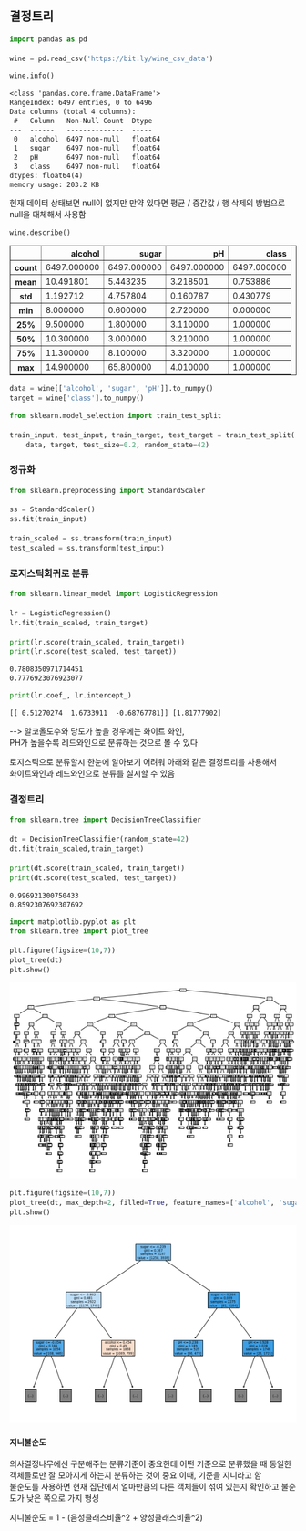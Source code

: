 ## 결정트리


```python
import pandas as pd

wine = pd.read_csv('https://bit.ly/wine_csv_data')
```


```python
wine.info()
```

    <class 'pandas.core.frame.DataFrame'>
    RangeIndex: 6497 entries, 0 to 6496
    Data columns (total 4 columns):
     #   Column   Non-Null Count  Dtype  
    ---  ------   --------------  -----  
     0   alcohol  6497 non-null   float64
     1   sugar    6497 non-null   float64
     2   pH       6497 non-null   float64
     3   class    6497 non-null   float64
    dtypes: float64(4)
    memory usage: 203.2 KB
    

현재 데이터 상태보면 null이 없지만 만약 있다면 평균 / 중간값 / 행 삭제의 방법으로 null을 대체해서 사용함


```python
wine.describe()
```




<div>
<style scoped>
    .dataframe tbody tr th:only-of-type {
        vertical-align: middle;
    }

    .dataframe tbody tr th {
        vertical-align: top;
    }

    .dataframe thead th {
        text-align: right;
    }
</style>
<table border="1" class="dataframe">
  <thead>
    <tr style="text-align: right;">
      <th></th>
      <th>alcohol</th>
      <th>sugar</th>
      <th>pH</th>
      <th>class</th>
    </tr>
  </thead>
  <tbody>
    <tr>
      <th>count</th>
      <td>6497.000000</td>
      <td>6497.000000</td>
      <td>6497.000000</td>
      <td>6497.000000</td>
    </tr>
    <tr>
      <th>mean</th>
      <td>10.491801</td>
      <td>5.443235</td>
      <td>3.218501</td>
      <td>0.753886</td>
    </tr>
    <tr>
      <th>std</th>
      <td>1.192712</td>
      <td>4.757804</td>
      <td>0.160787</td>
      <td>0.430779</td>
    </tr>
    <tr>
      <th>min</th>
      <td>8.000000</td>
      <td>0.600000</td>
      <td>2.720000</td>
      <td>0.000000</td>
    </tr>
    <tr>
      <th>25%</th>
      <td>9.500000</td>
      <td>1.800000</td>
      <td>3.110000</td>
      <td>1.000000</td>
    </tr>
    <tr>
      <th>50%</th>
      <td>10.300000</td>
      <td>3.000000</td>
      <td>3.210000</td>
      <td>1.000000</td>
    </tr>
    <tr>
      <th>75%</th>
      <td>11.300000</td>
      <td>8.100000</td>
      <td>3.320000</td>
      <td>1.000000</td>
    </tr>
    <tr>
      <th>max</th>
      <td>14.900000</td>
      <td>65.800000</td>
      <td>4.010000</td>
      <td>1.000000</td>
    </tr>
  </tbody>
</table>
</div>




```python
data = wine[['alcohol', 'sugar', 'pH']].to_numpy()
target = wine['class'].to_numpy()
```


```python
from sklearn.model_selection import train_test_split

train_input, test_input, train_target, test_target = train_test_split(
    data, target, test_size=0.2, random_state=42)
```

### 정규화 


```python
from sklearn.preprocessing import StandardScaler

ss = StandardScaler()
ss.fit(train_input)

train_scaled = ss.transform(train_input)
test_scaled = ss.transform(test_input)
```

### 로지스틱회귀로 분류


```python
from sklearn.linear_model import LogisticRegression

lr = LogisticRegression()
lr.fit(train_scaled, train_target)

print(lr.score(train_scaled, train_target))
print(lr.score(test_scaled, test_target))
```

    0.7808350971714451
    0.7776923076923077
    


```python
print(lr.coef_, lr.intercept_)
```

    [[ 0.51270274  1.6733911  -0.68767781]] [1.81777902]
    

--> 알코올도수와 당도가 높을 경우에는 화이트 화인,  
PH가 높을수록 레드와인으로 분류하는 것으로 볼 수 있다  
  
로지스틱으로 분류할시 한눈에 알아보기 어려워 아래와 같은 결정트리를 사용해서  
화이트와인과 레드와인으로 분류를 실시할 수 있음

### 결정트리 


```python
from sklearn.tree import DecisionTreeClassifier

dt = DecisionTreeClassifier(random_state=42)
dt.fit(train_scaled,train_target)

print(dt.score(train_scaled, train_target))
print(dt.score(test_scaled, test_target))
```

    0.996921300750433
    0.8592307692307692
    


```python
import matplotlib.pyplot as plt
from sklearn.tree import plot_tree

plt.figure(figsize=(10,7))
plot_tree(dt)
plt.show()
```


    
![png](output_15_0.png)
    



```python
plt.figure(figsize=(10,7))
plot_tree(dt, max_depth=2, filled=True, feature_names=['alcohol', 'sugar', 'pH'])
plt.show()
```


    
![png](output_16_0.png)
    


#### 지니불순도

의사결정나무에선 구분해주는 분류기준이 중요한데 어떤 기준으로 분류했을 때 동일한 객체들로만 잘 모아지게 하는지 분류하는 것이 중요 이때, 기준을 지니라고 함    
불순도를 사용하면 현재 집단에서 얼마만큼의 다른 객체들이 섞여 있는지 확인하고 불순도가 낮은 쪽으로 가지 형성 

지니불순도 = 1 - (음성클래스비율^2 + 양성클래스비율^2)
